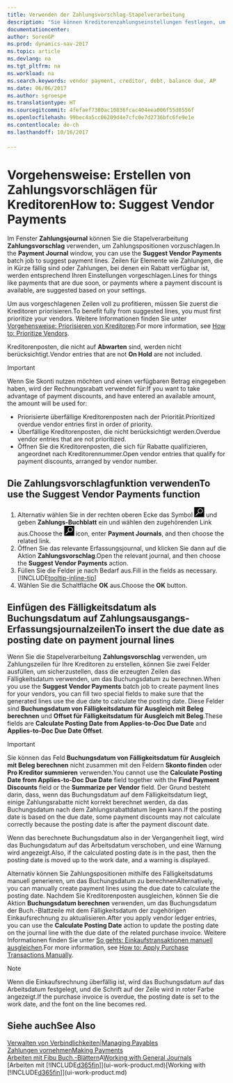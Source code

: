 ```yaml
---
title: Verwenden der Zahlungsvorschlag-Stapelverarbeitung
description: "Sie können Kreditorenzahlungseinstellungen festlegen, um Vorschläge zu erhalten oder damit für Zahlungen, die in Kürze fällig sind, oder denen ein Rabatt verfügbar ist."
documentationcenter: 
author: SorenGP
ms.prod: dynamics-nav-2017
ms.topic: article
ms.devlang: na
ms.tgt_pltfrm: na
ms.workload: na
ms.search.keywords: vendor payment, creditor, debt, balance due, AP
ms.date: 06/06/2017
ms.author: sgroespe
ms.translationtype: HT
ms.sourcegitcommit: 4fefaef7380ac10836fcac404eea006f55d8556f
ms.openlocfilehash: 99bec4a5cc06209d4e7cfc0e7d2736bfc6fe9e1e
ms.contentlocale: de-ch
ms.lasthandoff: 10/16/2017

---
```

# <a name="how-to-suggest-vendor-payments"></a><span data-ttu-id="3bec3-103">Vorgehensweise: Erstellen von Zahlungsvorschlägen für Kreditoren</span><span class="sxs-lookup"><span data-stu-id="3bec3-103">How to: Suggest Vendor Payments</span></span>
<span data-ttu-id="3bec3-104">Im Fenster **Zahlungsjournal** können Sie die Stapelverarbeitung **Zahlungsvorschlag** verwenden, um Zahlungspositionen vorzuschlagen.</span><span class="sxs-lookup"><span data-stu-id="3bec3-104">In the **Payment Journal** window, you can use the **Suggest Vendor Payments** batch job to suggest payment lines.</span></span> <span data-ttu-id="3bec3-105">Zeilen für Elemente wie Zahlungen, die in Kürze fällig sind oder Zahlungen, bei denen ein Rabatt verfügbar ist, werden entsprechend Ihren Einstellungen vorgeschlagen.</span><span class="sxs-lookup"><span data-stu-id="3bec3-105">Lines for things like payments that are due soon, or payments where a payment discount is available, are suggested based on your settings.</span></span>

<span data-ttu-id="3bec3-106">Um aus vorgeschlagenen Zeilen voll zu profitieren, müssen Sie zuerst die Kreditoren priorisieren.</span><span class="sxs-lookup"><span data-stu-id="3bec3-106">To benefit fully from suggested lines, you must first prioritize your vendors.</span></span> <span data-ttu-id="3bec3-107">Weitere Informationen finden Sie unter [Vorgehensweise: Priorisieren von Kreditoren](purchasing-how-prioritize-vendors.md).</span><span class="sxs-lookup"><span data-stu-id="3bec3-107">For more information, see [How to: Prioritize Vendors](purchasing-how-prioritize-vendors.md).</span></span>  

<span data-ttu-id="3bec3-108">Kreditorenposten, die nicht auf  **Abwarten** sind, werden nicht berücksichtigt.</span><span class="sxs-lookup"><span data-stu-id="3bec3-108">Vendor entries that are not **On Hold** are not included.</span></span>  

> [!IMPORTANT]  
>   <span data-ttu-id="3bec3-109">Wenn Sie Skonti nutzen möchten und einen verfügbaren Betrag eingegeben haben, wird der Rechnungsrabatt verwendet für:</span><span class="sxs-lookup"><span data-stu-id="3bec3-109">If you want to take advantage of payment discounts, and have entered an available amount, the amount will be used for:</span></span>  

* <span data-ttu-id="3bec3-110">Priorisierte überfällige Kreditorenposten nach der Priorität.</span><span class="sxs-lookup"><span data-stu-id="3bec3-110">Prioritized overdue vendor entries first in order of priority.</span></span>  
* <span data-ttu-id="3bec3-111">Überfällige Kreditorenposten, die nicht berücksichtigt werden.</span><span class="sxs-lookup"><span data-stu-id="3bec3-111">Overdue vendor entries that are not prioritized.</span></span>  
* <span data-ttu-id="3bec3-112">Öffnen Sie die Kreditorenposten, die sich für Rabatte qualifizieren, angeordnet nach Kreditorennummer.</span><span class="sxs-lookup"><span data-stu-id="3bec3-112">Open vendor entries that qualify for payment discounts, arranged by vendor number.</span></span>  

## <a name="to-use-the-suggest-vendor-payments-function"></a><span data-ttu-id="3bec3-113">Die Zahlungsvorschlagfunktion verwenden</span><span class="sxs-lookup"><span data-stu-id="3bec3-113">To use the Suggest Vendor Payments function</span></span>
1. <span data-ttu-id="3bec3-114">Alternativ wählen Sie in der rechten oberen Ecke das Symbol ![Nach Seite oder Bericht suchen](media/ui-search/search_small.png "Nach Seite oder Bericht suchen") und geben **Zahlungs-Buchblatt** ein und wählen den zugehörenden Link aus.</span><span class="sxs-lookup"><span data-stu-id="3bec3-114">Choose the ![Search for Page or Report](media/ui-search/search_small.png "Search for Page or Report icon") icon, enter **Payment Journals**, and then choose the related link.</span></span>  
2. <span data-ttu-id="3bec3-115">Öffnen Sie das relevante Erfassungsjournal, und klicken Sie dann auf die Aktion **Zahlungsvorschlag**.</span><span class="sxs-lookup"><span data-stu-id="3bec3-115">Open the relevant journal, and then choose the **Suggest Vendor Payments** action.</span></span>  
3. <span data-ttu-id="3bec3-116">Füllen Sie die Felder je nach Bedarf aus.</span><span class="sxs-lookup"><span data-stu-id="3bec3-116">Fill in the fields as necessary.</span></span> [!INCLUDE[tooltip-inline-tip](includes/tooltip-inline-tip_md.md)]  
4. <span data-ttu-id="3bec3-117">Wählen Sie die Schaltfläche **OK** aus.</span><span class="sxs-lookup"><span data-stu-id="3bec3-117">Choose the **OK** button.</span></span>  

## <a name="to-insert-the-due-date-as-posting-date-on-payment-journal-lines"></a><span data-ttu-id="3bec3-118">Einfügen des Fälligkeitsdatum als Buchungsdatum auf Zahlungsausgangs-Erfassungsjournalzeilen</span><span class="sxs-lookup"><span data-stu-id="3bec3-118">To insert the due date as posting date on payment journal lines</span></span>
<span data-ttu-id="3bec3-119">Wenn Sie die Stapelverarbeitung **Zahlungsvorschlag** verwenden, um Zahlungszeilen für Ihre Kreditoren zu erstellen, können Sie zwei Felder ausfüllen, um sicherzustellen, dass die erzeugten Zeilen das Fälligkeitsdatum verwenden, um das Buchungsdatum zu berechnen.</span><span class="sxs-lookup"><span data-stu-id="3bec3-119">When you use the **Suggest Vendor Payments** batch job to create payment lines for your vendors, you can fill two special fields to make sure that the generated lines use the due date to calculate the posting date.</span></span> <span data-ttu-id="3bec3-120">Diese Felder sind **Buchungsdatum von Fälligkeitsdatum für Ausgleich mit Beleg berechnen** und **Offset für Fälligkeitsdatum für Ausgleich mit Beleg**.</span><span class="sxs-lookup"><span data-stu-id="3bec3-120">These fields are **Calculate Posting Date from Applies-to-Doc Due Date** and **Applies-to-Doc Due Date Offset**.</span></span>  

> [!IMPORTANT]  
>   <span data-ttu-id="3bec3-121">Sie können das Feld **Buchungsdatum von Fälligkeitsdatum für Ausgleich mit Beleg berechnen** nicht zusammen mit den Feldern **Skonto finden** oder **Pro Kreditor summieren** verwenden.</span><span class="sxs-lookup"><span data-stu-id="3bec3-121">You cannot use the **Calculate Posting Date from Applies-to-Doc Due Date** field together with the **Find Payment Discounts** field or the **Summarize per Vendor** field.</span></span> <span data-ttu-id="3bec3-122">Der Grund besteht darin, dass, wenn das Buchungsdatum auf dem Fälligkeitsdatum liegt, einige Zahlungsrabatte nicht korrekt berechnet werden, da das Buchungsdatum nach dem Zahlungsrabattdatum liegen kann.</span><span class="sxs-lookup"><span data-stu-id="3bec3-122">If the posting date is based on the due date, some payment discounts may not calculate correctly because the posting date is after the payment discount date.</span></span>  

<span data-ttu-id="3bec3-123">Wenn das berechnete Buchungsdatum also in der Vergangenheit liegt, wird das Buchungsdatum auf das Arbeitsdatum verschoben, und eine Warnung wird angezeigt.</span><span class="sxs-lookup"><span data-stu-id="3bec3-123">Also, if the calculated posting date is in the past, then the posting date is moved up to the work date, and a warning is displayed.</span></span>  

<span data-ttu-id="3bec3-124">Alternativ können Sie Zahlungspositionen mithilfe des Fälligkeitsdatums manuell generieren, um das Buchungsdatum zu berechnen</span><span class="sxs-lookup"><span data-stu-id="3bec3-124">Alternatively, you can manually create payment lines using the due date to calculate the posting date.</span></span> <span data-ttu-id="3bec3-125">Nachdem Sie Kreditorenposten ausgleichen, können Sie die Aktion **Buchungsdatum berechnen**  verwenden, um das Buchungsdatum der Buch.-Blattzeile mit dem Fälligkeitsdatum der zugehörigen Einkaufsrechnung zu aktualisieren.</span><span class="sxs-lookup"><span data-stu-id="3bec3-125">After you apply vendor ledger entries, you can use the **Calculate Posting Date** action to update the posting date on the journal line with the due date of the related purchase invoice.</span></span> <span data-ttu-id="3bec3-126">Weitere Informationen finden Sie unter [So gehts: Einkaufstransaktionen manuell ausgleichen](payables-how-apply-purchase-transactions-manually.md).</span><span class="sxs-lookup"><span data-stu-id="3bec3-126">For more information, see [How to: Apply Purchase Transactions Manually](payables-how-apply-purchase-transactions-manually.md).</span></span>  

> [!NOTE]  
>   <span data-ttu-id="3bec3-127">Wenn die Einkaufsrechnung überfällig ist, wird das Buchungsdatum auf das Arbeitsdatum festgelegt, und die Schrift auf der Zeile wird in roter Farbe angezeigt.</span><span class="sxs-lookup"><span data-stu-id="3bec3-127">If the purchase invoice is overdue, the posting date is set to the work date, and the font on the line becomes red.</span></span>  

## <a name="see-also"></a><span data-ttu-id="3bec3-128">Siehe auch</span><span class="sxs-lookup"><span data-stu-id="3bec3-128">See Also</span></span>
[<span data-ttu-id="3bec3-129">Verwalten von Verbindlichkeiten|</span><span class="sxs-lookup"><span data-stu-id="3bec3-129">Managing Payables</span></span>](payables-manage-payables.md)  
[<span data-ttu-id="3bec3-130">Zahlungen vornehmen</span><span class="sxs-lookup"><span data-stu-id="3bec3-130">Making Payments</span></span>](payables-make-payments.md)  
<span data-ttu-id="3bec3-131">[Arbeiten mit Fibu Buch.-Blättern](ui-work-general-journals.md)A</span><span class="sxs-lookup"><span data-stu-id="3bec3-131">[Working with General Journals](ui-work-general-journals.md)</span></span>  
<span data-ttu-id="3bec3-132">[Arbeiten mit [!INCLUDE[d365fin](includes/d365fin_md.md)]](ui-work-product.md)</span><span class="sxs-lookup"><span data-stu-id="3bec3-132">[Working with [!INCLUDE[d365fin](includes/d365fin_md.md)]](ui-work-product.md)</span></span>  


